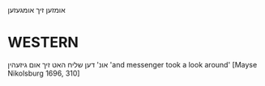 אומזען זיך
אומגעזען

WESTERN
========

אונ' דען שליח האט זיך אום גיזעהין
'and messenger took a look around'
[Mayse Nikolsburg 1696, 310]